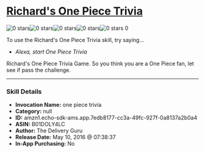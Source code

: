 # [Richard's One Piece Trivia](http://alexa.amazon.com/#skills/amzn1.echo-sdk-ams.app.7edb8177-cc3a-49fc-927f-0a8137a2b0a4)
![0 stars](../../images/ic_star_border_black_18dp_1x.png)![0 stars](../../images/ic_star_border_black_18dp_1x.png)![0 stars](../../images/ic_star_border_black_18dp_1x.png)![0 stars](../../images/ic_star_border_black_18dp_1x.png)![0 stars](../../images/ic_star_border_black_18dp_1x.png) 0

To use the Richard's One Piece Trivia skill, try saying...

* *Alexa, start One Piece Trivia*

Richard's One Piece Trivia Game.  So you think you are a One Piece fan, let see if pass the challenge.

***

### Skill Details

* **Invocation Name:** one piece trivia
* **Category:** null
* **ID:** amzn1.echo-sdk-ams.app.7edb8177-cc3a-49fc-927f-0a8137a2b0a4
* **ASIN:** B01DOLY4LC
* **Author:** The Delivery Guru
* **Release Date:** May 10, 2016 @ 07:38:37
* **In-App Purchasing:** No
